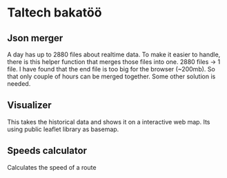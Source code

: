 # Taltech bakatöö

## Json merger

A day has up to 2880 files about realtime data. To make it easier to handle, there is this helper function that merges those files into one. 2880 files -> 1 file. I have found that the end file is too big for the browser (~200mb). So that only couple of hours can be merged together. Some other solution is needed.

## Visualizer

This takes the historical data and shows it on a interactive web map. Its using public leaflet library as basemap.

## Speeds calculator

Calculates the speed of a route
